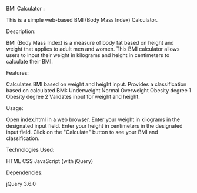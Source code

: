 BMI Calculator :

This is a simple web-based BMI (Body Mass Index) Calculator.

Description:

BMI (Body Mass Index) is a measure of body fat based on height and weight that applies to adult men and women. This BMI calculator allows users to input their weight in kilograms and height in centimeters to calculate their BMI.

Features:

Calculates BMI based on weight and height input.
Provides a classification based on calculated BMI:
Underweight
Normal
Overweight
Obesity degree 1
Obesity degree 2
Validates input for weight and height.

Usage:

Open index.html in a web browser.
Enter your weight in kilograms in the designated input field.
Enter your height in centimeters in the designated input field.
Click on the "Calculate" button to see your BMI and classification.

Technologies Used:

HTML
CSS
JavaScript (with jQuery)

Dependencies:

jQuery 3.6.0
